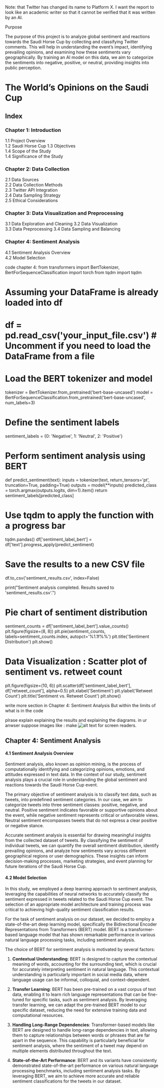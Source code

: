 
Note:
that Twitter has changed its name to Platform X.
I want the report to look like an academic writer so that it cannot be verified that it was written by an AI.

Purpose

The purpose of this project is to analyze global sentiment and reactions towards the Saudi Horse Cup by collecting and classifying Twitter comments. This will help in understanding the event’s impact, identifying prevailing opinions, and examining how these sentiments vary geographically. By training an AI model on this data, we aim to categorize the sentiments into negative, positive, or neutral, providing insights into public perception.


# The World’s Opinions on the Saudi Cup



## Index

### Chapter 1: Introduction
1.1 Project Overview  
1.2 Saudi Horse Cup
1.3 Objectives  
1.4 Scope of the Study  
1.4 Significance of the Study  

### Chapter 2: Data Collection
2.1 Data Sources  
2.2 Data Collection Methods  
2.3 Twitter API Integration  
2.4 Data Sampling Strategy  
2.5 Ethical Considerations  

### Chapter 3: Data Visualization and Preprocessing
3.1 Data Exploration and Cleaning
3.2 Data Visualization  
3.3 Data Preprocessing
3.4 Data Sampling and Balancing
 

### Chapter 4: Sentiment Analysis
4.1 Sentiment Analysis Overview  
4.2 Model Selection  
 







code chapter 4:
from transformers import BertTokenizer, BertForSequenceClassification
import torch
from tqdm import tqdm

# Assuming your DataFrame is already loaded into df
# df = pd.read_csv('your_input_file.csv')  # Uncomment if you need to load the DataFrame from a file

# Load the BERT tokenizer and model
tokenizer = BertTokenizer.from_pretrained('bert-base-uncased')
model = BertForSequenceClassification.from_pretrained('bert-base-uncased', num_labels=3)

# Define the sentiment labels
sentiment_labels = {0: 'Negative', 1: 'Neutral', 2: 'Positive'}

# Perform sentiment analysis using BERT
def predict_sentiment(text):
    inputs = tokenizer(text, return_tensors='pt', truncation=True, padding=True)
    outputs = model(**inputs)
    predicted_class = torch.argmax(outputs.logits, dim=1).item()
    return sentiment_labels[predicted_class]

# Use tqdm to apply the function with a progress bar
tqdm.pandas()
df['sentiment_label_bert'] = df['text'].progress_apply(predict_sentiment)

# Save the results to a new CSV file
df.to_csv('sentiment_results.csv', index=False)

print("Sentiment analysis completed. Results saved to 'sentiment_results.csv'.")


# Pie chart of sentiment distribution
sentiment_counts = df['sentiment_label_bert'].value_counts()
plt.figure(figsize=(8, 8))
plt.pie(sentiment_counts, labels=sentiment_counts.index, autopct='%1.1f%%')
plt.title('Sentiment Distribution')
plt.show()

# Data Visualization : Scatter plot of sentiment vs. retweet count
plt.figure(figsize=(10, 6))
plt.scatter(df['sentiment_label_bert'], df['retweet_count'], alpha=0.5)
plt.xlabel('Sentiment')
plt.ylabel('Retweet Count')
plt.title('Sentiment vs. Retweet Count')
plt.show()


write more section in Chapter 4: Sentiment Analysis But within the limits of what is in the code 

plrase explain  explaining the results and explaining the diagrams.
in ur anwser suppose images like :
make ![alt text for screen readers](images/diagram.png "Text to show on mouseover").



## Chapter 4: Sentiment Analysis

#### 4.1 Sentiment Analysis Overview

Sentiment analysis, also known as opinion mining, is the process of computationally identifying and categorizing opinions, emotions, and attitudes expressed in text data. In the context of our study, sentiment analysis plays a crucial role in understanding the global sentiment and reactions towards the Saudi Horse Cup event.

The primary objective of sentiment analysis is to classify text data, such as tweets, into predefined sentiment categories. In our case, we aim to categorize tweets into three sentiment classes: positive, negative, and neutral. Positive sentiment indicates favorable or supportive opinions about the event, while negative sentiment represents critical or unfavorable views. Neutral sentiment encompasses tweets that do not express a clear positive or negative stance.

Accurate sentiment analysis is essential for drawing meaningful insights from the collected dataset of tweets. By classifying the sentiment of individual tweets, we can quantify the overall sentiment distribution, identify prevailing opinions, and analyze how sentiments vary across different geographical regions or user demographics. These insights can inform decision-making processes, marketing strategies, and event planning for future iterations of the Saudi Horse Cup.


#### 4.2 Model Selection

In this study, we employed a deep learning approach to sentiment analysis, leveraging the capabilities of neural networks to accurately classify the sentiment expressed in tweets related to the Saudi Horse Cup event. The selection of an appropriate model architecture and training process was critical to achieving high-quality sentiment classification results.

For the task of sentiment analysis on our dataset, we decided to employ a state-of-the-art deep learning model, specifically the Bidirectional Encoder Representations from Transformers (BERT) model. BERT is a transformer-based language model that has shown remarkable performance in various natural language processing tasks, including sentiment analysis.

The choice of BERT for sentiment analysis is motivated by several factors:

1. **Contextual Understanding**: BERT is designed to capture the contextual meaning of words, accounting for the surrounding text, which is crucial for accurately interpreting sentiment in natural language. This contextual understanding is particularly important in social media data, where language usage can be informal, colloquial, and context-dependent.

2. **Transfer Learning**: BERT has been pre-trained on a vast corpus of text data, enabling it to learn rich language representations that can be fine-tuned for specific tasks, such as sentiment analysis. By leveraging transfer learning, we can adapt the pre-trained BERT model to our specific dataset, reducing the need for extensive training data and computational resources.

3. **Handling Long-Range Dependencies**: Transformer-based models like BERT are designed to handle long-range dependencies in text, allowing them to capture relationships between words or phrases that are far apart in the sequence. This capability is particularly beneficial for sentiment analysis, where the sentiment of a tweet may depend on multiple elements distributed throughout the text.

4. **State-of-the-Art Performance**: BERT and its variants have consistently demonstrated state-of-the-art performance on various natural language processing benchmarks, including sentiment analysis tasks. By leveraging BERT, we aim to achieve more accurate and reliable sentiment classifications for the tweets in our dataset.
